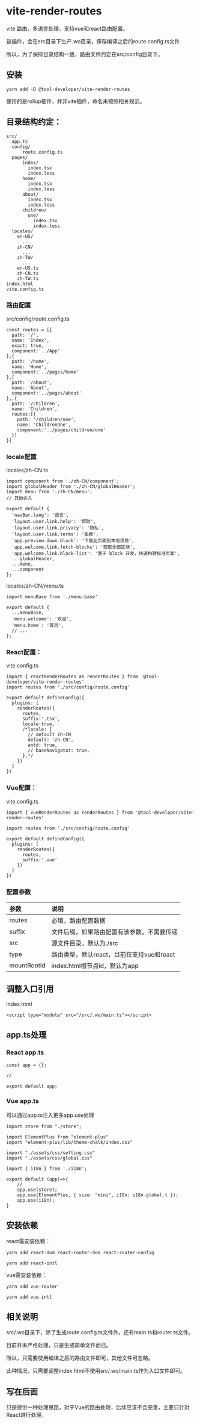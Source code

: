 # vite-render-routes
vite 路由，多语言处理，支持vue和react路由配置。

该插件，会在src目录下生产.wo目录，保存编译之后的route.config.ts文件

所以，为了保持目录结构一致，路由文件约定在src/config目录下。


## 安装
```
yarn add -D @tool-developer/vite-render-routes
```
使用的是rollup插件，并非vite插件，命名未按照相关规范。


## 目录结构约定：
```
src/
  app.ts
  config/
      route.config.ts
  pages/
      index/
        index.tsx
        index.less
      home/
        index.tsx
        index.less
      about/
        index.tsx
        index.less
      children/
        one/
          index.tsx
          index.less
  locales/
    en-US/
      ...
    zh-CN/
      ...
    zh-TW/
      ...
    en-US.ts
    zh-CN.ts
    zh-TW.ts        
index.html
vite.config.ts              
```

### 路由配置
src/config/route.config.ts
```
const routes = [{
  path: '/',
  name: 'Index',
  exact: true,
  component:'../App'
},{
  path: '/home',
  name: 'Home',
  component:'../pages/home'
},{
  path: '/about',
  name: 'About',
  component:'../pages/about'
},,{
  path: '/children',
  name: 'Children',
  routes:[{
    path: '/children/one',
    name: 'ChildrenOne',
    component:'../pages/children/one'
  }]
}]
```

### locale配置
locales/zh-CN.ts
```
import component from './zh-CN/component';
import globalHeader from './zh-CN/globalHeader';
import menu from './zh-CN/menu';
// 其他引入

export default {
  'navBar.lang': '语言',
  'layout.user.link.help': '帮助',
  'layout.user.link.privacy': '隐私',
  'layout.user.link.terms': '条款',
  'app.preview.down.block': '下载此页面到本地项目',
  'app.welcome.link.fetch-blocks': '获取全部区块',
  'app.welcome.link.block-list': '基于 block 开发，快速构建标准页面',
  ...globalHeader,
  ...menu,
  ...component
};
```
locales/zh-CN/menu.ts
```
import menuBase from './menu.base'

export default {
  ...menuBase,
  'menu.welcome': '欢迎',
  'menu.home': '首页',
  // ...
};
```

### React配置：

vite.config.ts
```
import { reactRenderRoutes as renderRoutes } from '@tool-developer/vite-render-routes'
import routes from './src/config/route.config'

export default defineConfig({
  plugins: [
    renderRoutes({
      routes,
      suffix:'.tsx',
      locale:true,
      /*locale: {
        // default zh-CN
        default: 'zh-CN',
        antd: true,
        // baseNavigator: true,
      },*/
    })
  ]
})
```
### Vue配置：

vite.config.ts
```
import { vueRenderRoutes as renderRoutes } from '@tool-developer/vite-render-routes'

import routes from './src/config/route.config'

export default defineConfig({
  plugins: [
    renderRoutes({
      routes,
      suffix:'.vue'
    })
  ]
})
```

### 配置参数
| 参数	| 说明 | 
| :-- | :-- | 
| routes	| 必填，路由配置数据 | 
| suffix	| 文件后缀，如果路由配置有该参数，不需要传递 | 
| src	| 源文件目录，默认为./src | 
| type	| 路由类型，默认react，目前仅支持vue和react | 
| mountRootId	| index.html根节点id，默认为app | 


## 调整入口引用
index.html
```
<script type="module" src="/src/.wo/main.ts"></script>
```
## app.ts处理
### React app.ts
```
const app = {};

//

export default app;
```
### Vue app.ts
可以通过app.ts注入更多app.use处理
```
import store from "./store";

import ElementPlus from "element-plus"
import "element-plus/lib/theme-chalk/index.css"

import "./assets/css/setting.css"
import "./assets/css/global.css"

import { i18n } from './i18n';

export default (app)=>{
	//
	app.use(store);
	app.use(ElementPlus, { size: "mini", i18n: i18n.global.t });
	app.use(i18n);
}
```

## 安装依赖
react需安装依赖：
```
yarn add react-dom react-router-dom react-router-config
```
```
yarn add react-intl
```
vue需安装依赖：
```
yarn add vue-router 
```
```
yarn add vue-intl
```

## 相关说明
src/.wo目录下，除了生成route.config.ts文件外，还有main.ts和router.ts文件。

目前并未严格处理，只是生成简单文件而已。

所以，只需要使用编译之后的路由文件即可，其他文件可忽略。

此种情况，只需要调整index.html不使用src/.wo/main.ts作为入口文件即可。

## 写在后面

只是提供一种处理思路，对于Vue的路由处理，后续应该不会完善，主要只针对React进行处理。